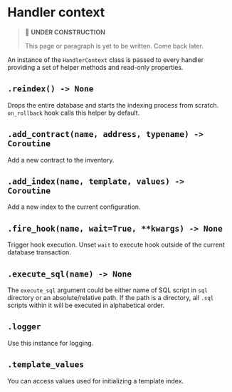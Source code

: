 # Handler context

> 🚧 **UNDER CONSTRUCTION**
>
> This page or paragraph is yet to be written. Come back later.

An instance of the `HandlerContext` class is passed to every handler providing a set of helper methods and read-only properties.

## `.reindex() -> None`

Drops the entire database and starts the indexing process from scratch. `on_rollback` hook calls this helper by default.

## `.add_contract(name, address, typename) -> Coroutine`

Add a new contract to the inventory.

## `.add_index(name, template, values) -> Coroutine`

Add a new index to the current configuration.

## `.fire_hook(name, wait=True, **kwargs) -> None`

Trigger hook execution. Unset `wait` to execute hook outside of the current database transaction.

## `.execute_sql(name) -> None`

The `execute_sql` argument could be either name of SQL script in `sql` directory or an absolute/relative path. If the path is a directory, all `.sql` scripts within it will be executed in alphabetical order.

## `.logger`

Use this instance for logging.

## `.template_values`

You can access values used for initializing a template index.
